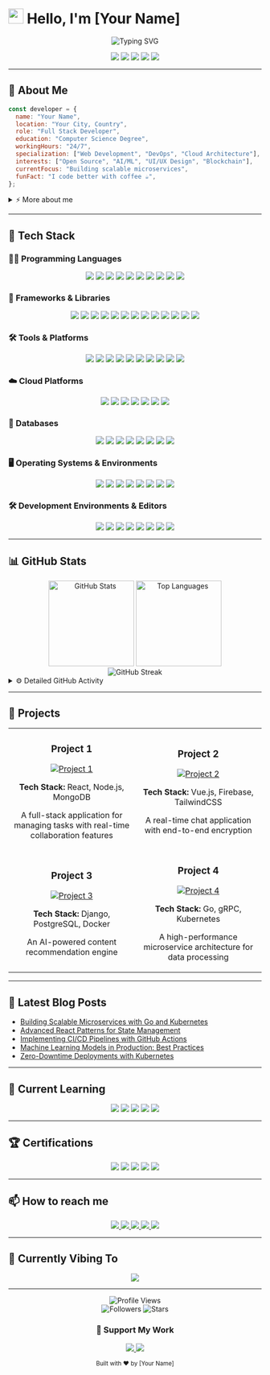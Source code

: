 # <img src="https://media.giphy.com/media/hvRJCLFzcasrR4ia7z/giphy.gif" width="30px"> Hello, I'm [Your Name]

<div align="center">
  <img src="https://readme-typing-svg.herokuapp.com?font=Fira+Code&weight=600&size=22&pause=1000&color=6C33F7&center=true&vCenter=true&random=false&width=440&lines=Software+Developer;DevOps+Enthusiast;Open+Source+Contributor;Always+Learning+New+Things" alt="Typing SVG" />
</div>

<p align="center">
  <a href="https://www.linkedin.com/in/yourprofile/"><img src="https://img.shields.io/badge/LinkedIn-0077B5?style=for-the-badge&logo=linkedin&logoColor=white"/></a>
  <a href="https://twitter.com/yourhandle"><img src="https://img.shields.io/badge/Twitter-1DA1F2?style=for-the-badge&logo=twitter&logoColor=white"/></a>
  <a href="https://dev.to/yourhandle"><img src="https://img.shields.io/badge/dev.to-0A0A0A?style=for-the-badge&logo=devdotto&logoColor=white"/></a>
  <a href="https://medium.com/@youraccount"><img src="https://img.shields.io/badge/Medium-12100E?style=for-the-badge&logo=medium&logoColor=white"/></a>
  <a href="mailto:your.email@example.com"><img src="https://img.shields.io/badge/Email-D14836?style=for-the-badge&logo=gmail&logoColor=white"/></a>
</p>

---

## 💫 About Me

```javascript
const developer = {
  name: "Your Name",
  location: "Your City, Country",
  role: "Full Stack Developer",
  education: "Computer Science Degree",
  workingHours: "24/7",
  specialization: ["Web Development", "DevOps", "Cloud Architecture"],
  interests: ["Open Source", "AI/ML", "UI/UX Design", "Blockchain"],
  currentFocus: "Building scalable microservices",
  funFact: "I code better with coffee ☕",
};
```

<details>
  <summary>⚡ More about me</summary>
  <br>
  <p>
    Passionate about creating elegant solutions to complex problems. I enjoy working on challenging projects that push my limits and expand my knowledge. When I'm not coding, you can find me exploring new technologies, contributing to open-source projects, or sharing knowledge through blog posts and tutorials.
  </p>
  <p>
    I believe in continuous learning and improvement. My journey in tech is driven by curiosity and the desire to make a positive impact through innovative solutions.
  </p>
</details>

---

## 🚀 Tech Stack

### 👨‍💻 Programming Languages

<p align="center">
  <img src="https://img.shields.io/badge/JavaScript-F7DF1E?style=for-the-badge&logo=javascript&logoColor=black" />
  <img src="https://img.shields.io/badge/TypeScript-007ACC?style=for-the-badge&logo=typescript&logoColor=white" />
  <img src="https://img.shields.io/badge/Python-3776AB?style=for-the-badge&logo=python&logoColor=white" />
  <img src="https://img.shields.io/badge/Go-00ADD8?style=for-the-badge&logo=go&logoColor=white" />
  <img src="https://img.shields.io/badge/Rust-000000?style=for-the-badge&logo=rust&logoColor=white" />
  <img src="https://img.shields.io/badge/Java-ED8B00?style=for-the-badge&logo=openjdk&logoColor=white" />
  <img src="https://img.shields.io/badge/PHP-777BB4?style=for-the-badge&logo=php&logoColor=white" />
  <img src="https://img.shields.io/badge/C%23-239120?style=for-the-badge&logo=c-sharp&logoColor=white" />
  <img src="https://img.shields.io/badge/C++-00599C?style=for-the-badge&logo=c%2B%2B&logoColor=white" />
  <img src="https://img.shields.io/badge/Ruby-CC342D?style=for-the-badge&logo=ruby&logoColor=white" />
</p>

### 🧰 Frameworks & Libraries

<p align="center">
  <img src="https://img.shields.io/badge/React-20232A?style=for-the-badge&logo=react&logoColor=61DAFB" />
  <img src="https://img.shields.io/badge/Vue.js-35495E?style=for-the-badge&logo=vue.js&logoColor=4FC08D" />
  <img src="https://img.shields.io/badge/Angular-DD0031?style=for-the-badge&logo=angular&logoColor=white" />
  <img src="https://img.shields.io/badge/Next.js-000000?style=for-the-badge&logo=next.js&logoColor=white" />
  <img src="https://img.shields.io/badge/Svelte-4A4A55?style=for-the-badge&logo=svelte&logoColor=FF3E00" />
  <img src="https://img.shields.io/badge/Node.js-43853D?style=for-the-badge&logo=node.js&logoColor=white" />
  <img src="https://img.shields.io/badge/Express.js-404D59?style=for-the-badge&logo=express&logoColor=white" />
  <img src="https://img.shields.io/badge/Django-092E20?style=for-the-badge&logo=django&logoColor=white" />
  <img src="https://img.shields.io/badge/Flask-000000?style=for-the-badge&logo=flask&logoColor=white" />
  <img src="https://img.shields.io/badge/Laravel-FF2D20?style=for-the-badge&logo=laravel&logoColor=white" />
  <img src="https://img.shields.io/badge/Spring-6DB33F?style=for-the-badge&logo=spring&logoColor=white" />
  <img src="https://img.shields.io/badge/TensorFlow-FF6F00?style=for-the-badge&logo=tensorflow&logoColor=white" />
  <img src="https://img.shields.io/badge/PyTorch-EE4C2C?style=for-the-badge&logo=pytorch&logoColor=white" />
</p>

### 🛠️ Tools & Platforms

<p align="center">
  <img src="https://img.shields.io/badge/Docker-2496ED?style=for-the-badge&logo=docker&logoColor=white" />
  <img src="https://img.shields.io/badge/Kubernetes-326CE5?style=for-the-badge&logo=kubernetes&logoColor=white" />
  <img src="https://img.shields.io/badge/Git-F05032?style=for-the-badge&logo=git&logoColor=white" />
  <img src="https://img.shields.io/badge/GitHub_Actions-2088FF?style=for-the-badge&logo=github-actions&logoColor=white" />
  <img src="https://img.shields.io/badge/Jenkins-D24939?style=for-the-badge&logo=jenkins&logoColor=white" />
  <img src="https://img.shields.io/badge/CircleCI-343434?style=for-the-badge&logo=circleci&logoColor=white" />
  <img src="https://img.shields.io/badge/Terraform-7B42BC?style=for-the-badge&logo=terraform&logoColor=white" />
  <img src="https://img.shields.io/badge/Ansible-EE0000?style=for-the-badge&logo=ansible&logoColor=white" />
  <img src="https://img.shields.io/badge/Prometheus-E6522C?style=for-the-badge&logo=prometheus&logoColor=white" />
  <img src="https://img.shields.io/badge/Grafana-F46800?style=for-the-badge&logo=grafana&logoColor=white" />
</p>

### ☁️ Cloud Platforms

<p align="center">
  <img src="https://img.shields.io/badge/AWS-232F3E?style=for-the-badge&logo=amazon-aws&logoColor=white" />
  <img src="https://img.shields.io/badge/Google_Cloud-4285F4?style=for-the-badge&logo=google-cloud&logoColor=white" />
  <img src="https://img.shields.io/badge/Azure-0078D4?style=for-the-badge&logo=microsoft-azure&logoColor=white" />
  <img src="https://img.shields.io/badge/Digital_Ocean-0080FF?style=for-the-badge&logo=digitalocean&logoColor=white" />
  <img src="https://img.shields.io/badge/Heroku-430098?style=for-the-badge&logo=heroku&logoColor=white" />
  <img src="https://img.shields.io/badge/Vercel-000000?style=for-the-badge&logo=vercel&logoColor=white" />
  <img src="https://img.shields.io/badge/Netlify-00C7B7?style=for-the-badge&logo=netlify&logoColor=white" />
</p>

### 💾 Databases

<p align="center">
  <img src="https://img.shields.io/badge/PostgreSQL-316192?style=for-the-badge&logo=postgresql&logoColor=white" />
  <img src="https://img.shields.io/badge/MySQL-00000F?style=for-the-badge&logo=mysql&logoColor=white" />
  <img src="https://img.shields.io/badge/MongoDB-4EA94B?style=for-the-badge&logo=mongodb&logoColor=white" />
  <img src="https://img.shields.io/badge/Redis-DC382D?style=for-the-badge&logo=redis&logoColor=white" />
  <img src="https://img.shields.io/badge/Cassandra-1287B1?style=for-the-badge&logo=apache-cassandra&logoColor=white" />
  <img src="https://img.shields.io/badge/Elasticsearch-005571?style=for-the-badge&logo=elasticsearch&logoColor=white" />
  <img src="https://img.shields.io/badge/Firebase-FFCA28?style=for-the-badge&logo=firebase&logoColor=black" />
  <img src="https://img.shields.io/badge/DynamoDB-4053D6?style=for-the-badge&logo=amazon-dynamodb&logoColor=white" />
</p>

### 🖥️ Operating Systems & Environments

<p align="center">
  <img src="https://img.shields.io/badge/Linux-FCC624?style=for-the-badge&logo=linux&logoColor=black" />
  <img src="https://img.shields.io/badge/Arch_Linux-1793D1?style=for-the-badge&logo=arch-linux&logoColor=white" />
  <img src="https://img.shields.io/badge/Ubuntu-E95420?style=for-the-badge&logo=ubuntu&logoColor=white" />
  <img src="https://img.shields.io/badge/Debian-A81D33?style=for-the-badge&logo=debian&logoColor=white" />
  <img src="https://img.shields.io/badge/Fedora-294172?style=for-the-badge&logo=fedora&logoColor=white" />
  <img src="https://img.shields.io/badge/CentOS-262577?style=for-the-badge&logo=centos&logoColor=white" />
  <img src="https://img.shields.io/badge/macOS-000000?style=for-the-badge&logo=apple&logoColor=white" />
  <img src="https://img.shields.io/badge/Windows-0078D6?style=for-the-badge&logo=windows&logoColor=white" />
</p>

### 🛠️ Development Environments & Editors

<p align="center">
  <img src="https://img.shields.io/badge/Visual_Studio_Code-0078D4?style=for-the-badge&logo=visual-studio-code&logoColor=white" />
  <img src="https://img.shields.io/badge/NeoVim-57A143?style=for-the-badge&logo=neovim&logoColor=white" />
  <img src="https://img.shields.io/badge/Vim-019733?style=for-the-badge&logo=vim&logoColor=white" />
  <img src="https://img.shields.io/badge/IntelliJ_IDEA-000000?style=for-the-badge&logo=intellij-idea&logoColor=white" />
  <img src="https://img.shields.io/badge/PyCharm-000000?style=for-the-badge&logo=pycharm&logoColor=white" />
  <img src="https://img.shields.io/badge/WebStorm-000000?style=for-the-badge&logo=webstorm&logoColor=white" />
  <img src="https://img.shields.io/badge/Sublime_Text-FF9800?style=for-the-badge&logo=sublime-text&logoColor=white" />
  <img src="https://img.shields.io/badge/Atom-66595C?style=for-the-badge&logo=atom&logoColor=white" />
</p>

---

## 📊 GitHub Stats

<div align="center">
  <img src="https://github-readme-stats.vercel.app/api?username=yourusername&show_icons=true&theme=radical" alt="GitHub Stats" height="170" />
  <img src="https://github-readme-stats.vercel.app/api/top-langs/?username=yourusername&layout=compact&theme=radical" alt="Top Languages" height="170" />
</div>

<div align="center">
  <img src="https://github-readme-streak-stats.herokuapp.com/?user=yourusername&theme=radical" alt="GitHub Streak" />
</div>

<details>
  <summary>⚙️ Detailed GitHub Activity</summary>
  <br>
  
  <img src="https://github-profile-summary-cards.vercel.app/api/cards/profile-details?username=yourusername&theme=monokai" alt="Activity Graph" />
  
  <img src="https://github-profile-trophy.vercel.app/?username=yourusername&theme=onedark&column=7" alt="Trophies" />
</details>

---

## 💼 Projects

<table>
  <tr>
    <td width="50%">
      <h3 align="center">Project 1</h3>
      <div align="center">
        <a href="https://github.com/yourusername/project1" target="_blank">
          <img src="https://github-readme-stats.vercel.app/api/pin/?username=yourusername&repo=project1&theme=radical" alt="Project 1" />
        </a>
        <p><strong>Tech Stack:</strong> React, Node.js, MongoDB</p>
        <p>A full-stack application for managing tasks with real-time collaboration features</p>
      </div>
    </td>
    <td width="50%">
      <h3 align="center">Project 2</h3>
      <div align="center">
        <a href="https://github.com/yourusername/project2" target="_blank">
          <img src="https://github-readme-stats.vercel.app/api/pin/?username=yourusername&repo=project2&theme=radical" alt="Project 2" />
        </a>
        <p><strong>Tech Stack:</strong> Vue.js, Firebase, TailwindCSS</p>
        <p>A real-time chat application with end-to-end encryption</p>
      </div>
    </td>
  </tr>
  <tr>
    <td width="50%">
      <h3 align="center">Project 3</h3>
      <div align="center">
        <a href="https://github.com/yourusername/project3" target="_blank">
          <img src="https://github-readme-stats.vercel.app/api/pin/?username=yourusername&repo=project3&theme=radical" alt="Project 3" />
        </a>
        <p><strong>Tech Stack:</strong> Django, PostgreSQL, Docker</p>
        <p>An AI-powered content recommendation engine</p>
      </div>
    </td>
    <td width="50%">
      <h3 align="center">Project 4</h3>
      <div align="center">
        <a href="https://github.com/yourusername/project4" target="_blank">
          <img src="https://github-readme-stats.vercel.app/api/pin/?username=yourusername&repo=project4&theme=radical" alt="Project 4" />
        </a>
        <p><strong>Tech Stack:</strong> Go, gRPC, Kubernetes</p>
        <p>A high-performance microservice architecture for data processing</p>
      </div>
    </td>
  </tr>
</table>

---

## 📜 Latest Blog Posts

<!-- BLOG-POST-LIST:START -->
- [Building Scalable Microservices with Go and Kubernetes](https://yourwebsite.com/blog/1)
- [Advanced React Patterns for State Management](https://yourwebsite.com/blog/2)
- [Implementing CI/CD Pipelines with GitHub Actions](https://yourwebsite.com/blog/3)
- [Machine Learning Models in Production: Best Practices](https://yourwebsite.com/blog/4)
- [Zero-Downtime Deployments with Kubernetes](https://yourwebsite.com/blog/5)
<!-- BLOG-POST-LIST:END -->

---

## 🌱 Current Learning

<p align="center">
  <img src="https://img.shields.io/badge/Web3.js-F16822?style=for-the-badge&logo=web3.js&logoColor=white" />
  <img src="https://img.shields.io/badge/Solidity-363636?style=for-the-badge&logo=solidity&logoColor=white" />
  <img src="https://img.shields.io/badge/Rust-000000?style=for-the-badge&logo=rust&logoColor=white" />
  <img src="https://img.shields.io/badge/WebAssembly-654FF0?style=for-the-badge&logo=webassembly&logoColor=white" />
  <img src="https://img.shields.io/badge/Svelte-FF3E00?style=for-the-badge&logo=svelte&logoColor=white" />
</p>

---

## 🏆 Certifications

<p align="center">
  <img src="https://img.shields.io/badge/AWS_Certified_Solutions_Architect-FF9900?style=for-the-badge&logo=amazon-aws&logoColor=white" />
  <img src="https://img.shields.io/badge/Google_Cloud_Professional_Engineer-4285F4?style=for-the-badge&logo=google-cloud&logoColor=white" />
  <img src="https://img.shields.io/badge/Azure_Solutions_Architect-0078D4?style=for-the-badge&logo=microsoft-azure&logoColor=white" />
  <img src="https://img.shields.io/badge/Certified_Kubernetes_Administrator-326CE5?style=for-the-badge&logo=kubernetes&logoColor=white" />
  <img src="https://img.shields.io/badge/Certified_Scrum_Master-009FDA?style=for-the-badge&logo=scrumalliance&logoColor=white" />
</p>

---

## 📫 How to reach me

<p align="center">
  <a href="mailto:your.email@example.com">
    <img src="https://img.shields.io/badge/Email-D14836?style=for-the-badge&logo=gmail&logoColor=white" />
  </a>
  <a href="https://linkedin.com/in/yourprofile">
    <img src="https://img.shields.io/badge/LinkedIn-0077B5?style=for-the-badge&logo=linkedin&logoColor=white" />
  </a>
  <a href="https://twitter.com/yourhandle">
    <img src="https://img.shields.io/badge/Twitter-1DA1F2?style=for-the-badge&logo=twitter&logoColor=white" />
  </a>
  <a href="https://dev.to/yourhandle">
    <img src="https://img.shields.io/badge/DEV.TO-0A0A0A?style=for-the-badge&logo=dev.to&logoColor=white" />
  </a>
  <a href="https://calendly.com/yourusername">
    <img src="https://img.shields.io/badge/Schedule_Meeting-4285F4?style=for-the-badge&logo=google-calendar&logoColor=white" />
  </a>
</p>

---

## 🎵 Currently Vibing To

<p align="center">
  <img src="https://spotify-github-profile.vercel.app/api/view?uid=youruserid&cover_image=true&theme=default" />
</p>

---

<div align="center">
  <img src="https://komarev.com/ghpvc/?username=yourusername&color=blueviolet&style=for-the-badge" alt="Profile Views" />
</div>

<div align="center">
  <img src="https://img.shields.io/github/followers/yourusername?style=for-the-badge&color=yellow" alt="Followers" />
  <img src="https://img.shields.io/github/stars/yourusername?style=for-the-badge&color=yellow" alt="Stars" />
</div>

<h3 align="center">💖 Support My Work</h3>
<p align="center">
  <a href="https://www.buymeacoffee.com/yourusername">
    <img src="https://img.shields.io/badge/Buy_Me_A_Coffee-FFDD00?style=for-the-badge&logo=buy-me-a-coffee&logoColor=black" />
  </a>
  <a href="https://www.patreon.com/yourusername">
    <img src="https://img.shields.io/badge/Patreon-F96854?style=for-the-badge&logo=patreon&logoColor=white" />
  </a>
</p>

<div align="center">
  <sub>Built with ❤️ by [Your Name]</sub>
</div>
